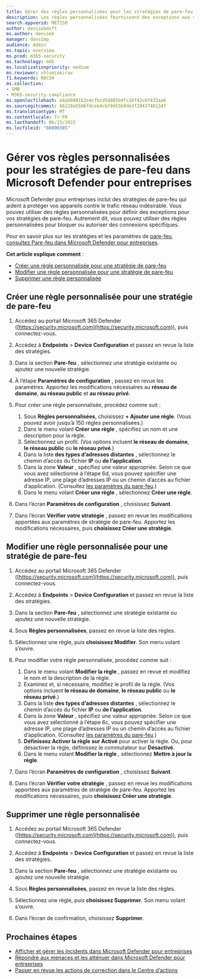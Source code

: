 ```yaml
---
title: Gérer des règles personnalisées pour les stratégies de pare-feu dans Microsoft Defender pour entreprises
description: Les règles personnalisées fournissent des exceptions aux stratégies de pare-feu. Vous pouvez utiliser des règles personnalisées pour bloquer ou autoriser des connexions spécifiques dans Defender entreprise.
search.appverid: MET150
author: denisebmsft
ms.author: deniseb
manager: dansimp
audience: Admin
ms.topic: overview
ms.prod: m365-security
ms.technology: mdb
ms.localizationpriority: medium
ms.reviewer: shlomiakirav
f1.keywords: NOCSH
ms.collection:
- SMB
- M365-security-compliance
ms.openlocfilehash: e8ab0981b2e4cfbcd5d885bdfc26f42c6f432aa6
ms.sourcegitcommit: 66228a5506fdceb4cbf0d55b9de3f2943740134f
ms.translationtype: MT
ms.contentlocale: fr-FR
ms.lasthandoff: 06/15/2022
ms.locfileid: "66090385"
---
```

# <a name="manage-your-custom-rules-for-firewall-policies-in-microsoft-defender-for-business"></a>Gérer vos règles personnalisées pour les stratégies de pare-feu dans Microsoft Defender pour entreprises

Microsoft Defender pour entreprises inclut des stratégies de pare-feu qui aident à protéger vos appareils contre le trafic réseau indésirable. Vous pouvez utiliser des règles personnalisées pour définir des exceptions pour vos stratégies de pare-feu. Autrement dit, vous pouvez utiliser des règles personnalisées pour bloquer ou autoriser des connexions spécifiques.

Pour en savoir plus sur les stratégies et les paramètres de [pare-feu, consultez Pare-feu dans Microsoft Defender pour entreprises](mdb-firewall.md).

**Cet article explique comment** :

- [Créer une règle personnalisée pour une stratégie de pare-feu](#create-a-custom-rule-for-a-firewall-policy)
- [Modifier une règle personnalisée pour une stratégie de pare-feu](#edit-a-custom-rule-for-a-firewall-policy)
- [Supprimer une règle personnalisée](#delete-a-custom-rule)


## <a name="create-a-custom-rule-for-a-firewall-policy"></a>Créer une règle personnalisée pour une stratégie de pare-feu

1. Accédez au portail Microsoft 365 Defender ([https://security.microsoft.com](https://security.microsoft.com)), puis connectez-vous.

2. Accédez à **Endpoints** > **Device Configuration** et passez en revue la liste des stratégies.

3. Dans la section **Pare-feu** , sélectionnez une stratégie existante ou ajoutez une nouvelle stratégie.

4. À l’étape **Paramètres de configuration** , passez en revue les paramètres. Apportez les modifications nécessaires au **réseau de domaine**, **au réseau public** et **au réseau privé**.

5. Pour créer une règle personnalisée, procédez comme suit : 

   1. Sous **Règles personnalisées**, choisissez **+ Ajouter une règle**. (Vous pouvez avoir jusqu’à 150 règles personnalisées.)
   2. Dans le menu volant **Créer une règle** , spécifiez un nom et une description pour la règle.
   3. Sélectionnez un profil. (Vos options incluent **le réseau de domaine**, **le réseau public** ou **le réseau privé**.)
   4. Dans la liste **des types d’adresses distantes** , sélectionnez le chemin d’accès du fichier **IP** ou **de l’application**.
   5. Dans la zone **Valeur** , spécifiez une valeur appropriée. Selon ce que vous avez sélectionné à l’étape 6d, vous pouvez spécifier une adresse IP, une plage d’adresses IP ou un chemin d’accès au fichier d’application. (Consultez [les paramètres du pare-feu](mdb-firewall.md).)
   6. Dans le menu volant **Créer une règle** , sélectionnez **Créer une règle**. 

6. Dans l’écran **Paramètres de configuration** , choisissez **Suivant**.

7. Dans l’écran **Vérifier votre stratégie** , passez en revue les modifications apportées aux paramètres de stratégie de pare-feu. Apportez les modifications nécessaires, puis **choisissez Créer une stratégie**.

## <a name="edit-a-custom-rule-for-a-firewall-policy"></a>Modifier une règle personnalisée pour une stratégie de pare-feu

1. Accédez au portail Microsoft 365 Defender ([https://security.microsoft.com](https://security.microsoft.com)), puis connectez-vous.

2. Accédez à **Endpoints** > **Device Configuration** et passez en revue la liste des stratégies.

3. Dans la section **Pare-feu** , sélectionnez une stratégie existante ou ajoutez une nouvelle stratégie.

4. Sous **Règles personnalisées**, passez en revue la liste des règles.

5. Sélectionnez une règle, puis **choisissez Modifier**. Son menu volant s’ouvre.

6. Pour modifier votre règle personnalisée, procédez comme suit :

   1. Dans le menu volant **Modifier la règle** , passez en revue et modifiez le nom et la description de la règle.
   2. Examinez et, si nécessaire, modifiez le profil de la règle. (Vos options incluent **le réseau de domaine**, **le réseau public** ou **le réseau privé**.)
   3. Dans la liste **des types d’adresses distantes** , sélectionnez le chemin d’accès du fichier **IP** ou **de l’application**.
   4. Dans la zone **Valeur** , spécifiez une valeur appropriée. Selon ce que vous avez sélectionné à l’étape 6c, vous pouvez spécifier une adresse IP, une plage d’adresses IP ou un chemin d’accès au fichier d’application. (Consultez [les paramètres du pare-feu](mdb-firewall.md).)
   5. **Définissez Activer la règle** **sur Activé** pour activer la règle. Ou, pour désactiver la règle, définissez le commutateur sur **Désactivé**.
   6. Dans le menu volant **Modifier la règle** , sélectionnez **Mettre à jour la règle**. 

7. Dans l’écran **Paramètres de configuration** , choisissez **Suivant**.

8. Dans l’écran **Vérifier votre stratégie** , passez en revue les modifications apportées aux paramètres de stratégie de pare-feu. Apportez les modifications nécessaires, puis **choisissez Créer une stratégie**.

## <a name="delete-a-custom-rule"></a>Supprimer une règle personnalisée

1. Accédez au portail Microsoft 365 Defender ([https://security.microsoft.com](https://security.microsoft.com)), puis connectez-vous.

2. Accédez à **Endpoints** > **Device Configuration** et passez en revue la liste des stratégies.

3. Dans la section **Pare-feu** , sélectionnez une stratégie existante ou ajoutez une nouvelle stratégie.

4. Sous **Règles personnalisées**, passez en revue la liste des règles.

5. Sélectionnez une règle, puis **choisissez Supprimer**. Son menu volant s’ouvre.

6. Dans l’écran de confirmation, choisissez **Supprimer**. 

## <a name="next-steps"></a>Prochaines étapes

- [Afficher et gérer les incidents dans Microsoft Defender pour entreprises](mdb-view-manage-incidents.md)
- [Répondre aux menaces et les atténuer dans Microsoft Defender pour entreprises](mdb-respond-mitigate-threats.md)
- [Passer en revue les actions de correction dans le Centre d’actions](mdb-review-remediation-actions.md)